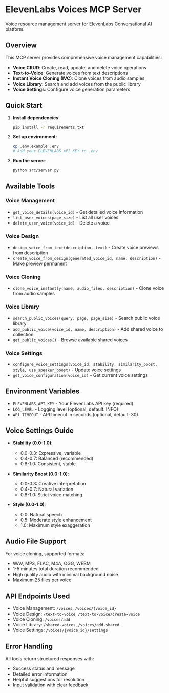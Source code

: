 # ElevenLabs Voices MCP Server

Voice resource management server for ElevenLabs Conversational AI platform.

## Overview

This MCP server provides comprehensive voice management capabilities:
- **Voice CRUD**: Create, read, update, and delete voice operations
- **Text-to-Voice**: Generate voices from text descriptions
- **Instant Voice Cloning (IVC)**: Clone voices from audio samples
- **Voice Library**: Search and add voices from the public library
- **Voice Settings**: Configure voice generation parameters

## Quick Start

1. **Install dependencies**:
   ```bash
   pip install -r requirements.txt
   ```

2. **Set up environment**:
   ```bash
   cp .env.example .env
   # Add your ELEVENLABS_API_KEY to .env
   ```

3. **Run the server**:
   ```bash
   python src/server.py
   ```

## Available Tools

### Voice Management
- `get_voice_details(voice_id)` - Get detailed voice information
- `list_user_voices(page_size)` - List all user voices
- `delete_user_voice(voice_id)` - Delete a voice

### Voice Design
- `design_voice_from_text(description, text)` - Create voice previews from description
- `create_voice_from_design(generated_voice_id, name, description)` - Make preview permanent

### Voice Cloning
- `clone_voice_instantly(name, audio_files, description)` - Clone voice from audio samples

### Voice Library
- `search_public_voices(query, page, page_size)` - Search public voice library
- `add_public_voice(voice_id, name, description)` - Add shared voice to collection
- `get_public_voices()` - Browse available shared voices

### Voice Settings
- `configure_voice_settings(voice_id, stability, similarity_boost, style, use_speaker_boost)` - Update voice settings
- `get_voice_configuration(voice_id)` - Get current voice settings

## Environment Variables

- `ELEVENLABS_API_KEY` - Your ElevenLabs API key (required)
- `LOG_LEVEL` - Logging level (optional, default: INFO)
- `API_TIMEOUT` - API timeout in seconds (optional, default: 30)

## Voice Settings Guide

- **Stability (0.0-1.0)**:
  - 0.0-0.3: Expressive, variable
  - 0.4-0.7: Balanced (recommended)
  - 0.8-1.0: Consistent, stable

- **Similarity Boost (0.0-1.0)**:
  - 0.0-0.3: Creative interpretation
  - 0.4-0.7: Natural variation
  - 0.8-1.0: Strict voice matching

- **Style (0.0-1.0)**:
  - 0.0: Natural speech
  - 0.5: Moderate style enhancement
  - 1.0: Maximum style exaggeration

## Audio File Support

For voice cloning, supported formats:
- WAV, MP3, FLAC, M4A, OGG, WEBM
- 1-5 minutes total duration recommended
- High quality audio with minimal background noise
- Maximum 25 files per voice

## API Endpoints Used

- Voice Management: `/voices`, `/voices/{voice_id}`
- Voice Design: `/text-to-voice`, `/text-to-voice/create-voice`
- Voice Cloning: `/voices/add`
- Voice Library: `/shared-voices`, `/voices/add-shared`
- Voice Settings: `/voices/{voice_id}/settings`

## Error Handling

All tools return structured responses with:
- Success status and message
- Detailed error information
- Helpful suggestions for resolution
- Input validation with clear feedback